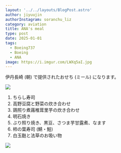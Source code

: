```yaml
---
layout: '../../layouts/BlogPost.astro'
author: jiyuujin
authorInstagram: soranchu_liz
category: aviation
title: ANA's meal
type: post
date: 2025-01-01
tags:
  - Boeing737
  - Boeing
  - ANA
image: https://i.imgur.com/LWXq5aI.jpg
---
```


伊丹長崎 (朝) で提供されたおせち (ミール) になります。

![](/assets/img/20250101/kinaishoku_1.JPG)

1. ちらし寿司
2. 高野豆腐と野菜の炊き合わせ
3. 鶏照り煮蕗椎茸里芋の炊き合わせ
4. 明石焼き
5. ぶり照り焼き、黒豆、さつま芋甘露煮、なます
6. 柿の葉寿司 (鯖・鮭)
7. 白玉麩と法草のお吸い物

![](/assets/img/20250101/kinaishoku_2.JPG)

